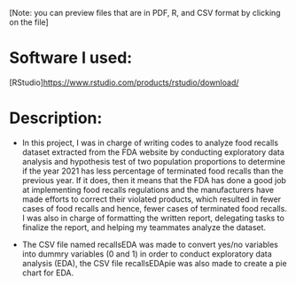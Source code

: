 [Note: you can preview files that are in PDF, R, and CSV format by clicking on the file]

# Software I used:
[RStudio]https://www.rstudio.com/products/rstudio/download/ 

# Description: 
- In this project, I was in charge of writing codes to analyze food recalls dataset extracted from the FDA website by conducting exploratory data analysis and hypothesis test of two population proportions to determine if the year 2021 has less percentage of terminated food recalls than the previous year. If it does, then it means that the FDA has done a good job at implementing food recalls regulations and the manufacturers have made efforts to correct their violated products, which resulted in fewer cases of food recalls and hence, fewer cases of terminated food recalls. I was also in charge of formatting the written report, delegating tasks to finalize the report, and helping my teammates analyze the dataset. 

- The CSV file named recallsEDA was made to convert yes/no variables into dummry variables (0 and 1) in order to conduct exploratory data analysis (EDA), the CSV file recallsEDApie was also made to create a pie chart for EDA. 
